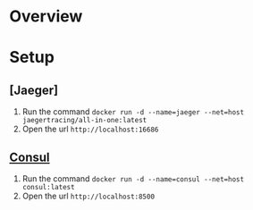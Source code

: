 # Overview

# Setup

## [Jaeger]

1. Run the command `docker run -d --name=jaeger --net=host jaegertracing/all-in-one:latest`
2. Open the url `http://localhost:16686`

## [Consul]

1. Run the command `docker run -d --name=consul --net=host consul:latest`
2. Open the url `http://localhost:8500`


[Jager]: https://www.jaegertracing.io/https://www.jaegertracing.io/
[Consul]: https://www.consul.io/